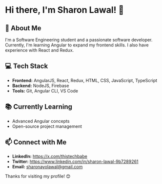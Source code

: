 # Hi there, I'm Sharon Lawal! 👋

## 🌱 About Me
I'm a Software Engineering student and a passionate software developer. Currently, I'm learning Angular to expand my frontend skills. I also have experience with React and Redux.

## 💻 Tech Stack
- **Frontend:** AngularJS, React, Redux, HTML, CSS, JavaScript, TypeScript
- **Backend:** NodeJS, Firebase
- **Tools:** Git, Angular CLI, VS Code

## 📚 Currently Learning
- Advanced Angular concepts
- Open-source project management

## 📫 Connect with Me
- **LinkedIn:** https://x.com/thistechbabe
- **Twitter:** https://www.linkedin.com/in/sharon-lawal-9b7289261
- **Email:** sharonayolawal@gmail.com 

Thanks for visiting my profile! 😊

